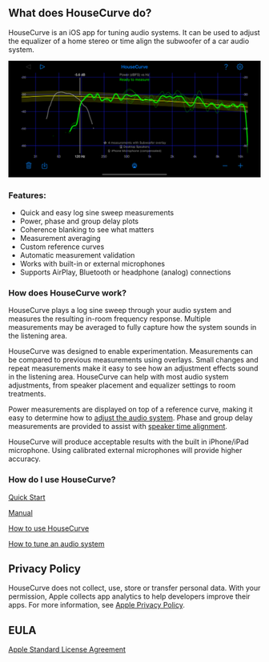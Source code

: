 ## What does HouseCurve do?

HouseCurve is an iOS app for tuning audio systems.  It can be used to adjust the equalizer of a home stereo or time align the subwoofer of a car audio system.

![](/assets/img/MainScreenshot.png)

### Features:

* Quick and easy log sine sweep measurements
* Power, phase and group delay plots
* Coherence blanking to see what matters
* Measurement averaging
* Custom reference curves
* Automatic measurement validation
* Works with built-in or external microphones
* Supports AirPlay, Bluetooth or headphone (analog) connections

### How does HouseCurve work?

HouseCurve plays a log sine sweep through your audio system and measures the resulting in-room frequency response. Multiple measurements may be averaged to fully capture how the system sounds in the listening area. 

HouseCurve was designed to enable experimentation.  Measurements can be compared to previous measurements using overlays.  Small changes and repeat measurements make it easy to see how an adjustment effects sound in the listening area.  HouseCurve can help with most audio system adjustments, from speaker placement and equalizer settings to room treatments.

Power measurements are displayed on top of a reference curve, making it easy to determine how to [adjust the audio system](/TUNING.md#apply-equalization).  Phase and group delay measurements are provided to assist with [speaker time alignment](/TUNING.md#time-align-speakers).

HouseCurve will produce acceptable results with the built in iPhone/iPad microphone. Using calibrated external microphones will provide higher accuracy.

### How do I use HouseCurve?

[Quick Start](/HELP.md)

[Manual](/MANUAL.md)

[How to use HouseCurve](/HOWTO.md)

[How to tune an audio system](/TUNING.md)


## Privacy Policy

HouseCurve does not collect, use, store or transfer personal data.  With your permission, Apple collects app analytics to help developers improve their apps.  For more information, see [Apple Privacy Policy](https://www.apple.com/privacy/).

## EULA

[Apple Standard License Agreement](https://www.apple.com/legal/internet-services/itunes/dev/stdeula)



